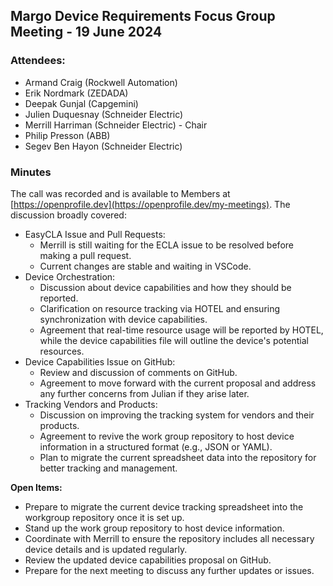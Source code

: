 ## Margo Device Requirements Focus Group Meeting - 19 June 2024

### Attendees:
* Armand Craig (Rockwell Automation)
* Erik Nordmark (ZEDADA)
* Deepak Gunjal (Capgemini)
* Julien Duquesnay (Schneider Electric)
* Merrill Harriman (Schneider Electric) - Chair
* Philip Presson (ABB)
* Segev Ben Hayon (Schneider Electric)

### Minutes
The call was recorded and is available to Members at [https://openprofile.dev](https://openprofile.dev/my-meetings). The discussion broadly covered: 

* EasyCLA Issue and Pull Requests:
   - Merrill is still waiting for the ECLA issue to be resolved before making a pull request.
   - Current changes are stable and waiting in VSCode.
* Device Orchestration:
   - Discussion about device capabilities and how they should be reported.
   - Clarification on resource tracking via HOTEL and ensuring synchronization with device capabilities.
   - Agreement that real-time resource usage will be reported by HOTEL, while the device capabilities file will outline the device's potential resources.
* Device Capabilities Issue on GitHub:
   - Review and discussion of comments on GitHub.
   - Agreement to move forward with the current proposal and address any further concerns from Julian if they arise later.
* Tracking Vendors and Products:
   - Discussion on improving the tracking system for vendors and their products.
   - Agreement to revive the work group repository to host device information in a structured format (e.g., JSON or YAML).
   - Plan to migrate the current spreadsheet data into the repository for better tracking and management.

**Open Items:**
   - Prepare to migrate the current device tracking spreadsheet into the workgroup repository once it is set up.
   - Stand up the work group repository to host device information.
   - Coordinate with Merrill to ensure the repository includes all necessary device details and is updated regularly.
   - Review the updated device capabilities proposal on GitHub.
   - Prepare for the next meeting to discuss any further updates or issues.
